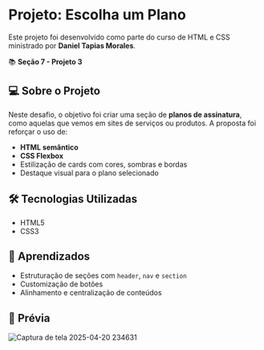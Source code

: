# Projeto: Escolha um Plano

Este projeto foi desenvolvido como parte do curso de HTML e CSS ministrado por **Daniel Tapias Morales**.

📚 **Seção 7 - Projeto 3**

## 💻 Sobre o Projeto

Neste desafio, o objetivo foi criar uma seção de **planos de assinatura**, como aquelas que vemos em sites de serviços ou produtos. A proposta foi reforçar o uso de:

- **HTML semântico**
- **CSS Flexbox**
- Estilização de cards com cores, sombras e bordas
- Destaque visual para o plano selecionado

## 🛠 Tecnologias Utilizadas

- HTML5
- CSS3

## 🎯 Aprendizados

- Estruturação de seções com `header`, `nav` e `section`
- Customização de botões
- Alinhamento e centralização de conteúdos

## 📸 Prévia

![Captura de tela 2025-04-20 234631](https://github.com/user-attachments/assets/1be07f3c-f87b-4ffc-a5c3-28ac2f2ef9a4)

